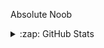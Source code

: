 Absolute Noob 


<details>
  <summary>:zap: GitHub Stats</summary>

    ![Anurag's GitHub stats](https://github-readme-stats.vercel.app/api?username=TheCheesyWiggle&show_icons=true&theme=vision-friendly-dark)

    [![Top Langs](https://github-readme-stats.vercel.app/api/top-langs/?username=TheCheesyWiggle&theme=vision-friendly-dark)](https://github.com/anuraghazra/github-readme-stats)
</details>
